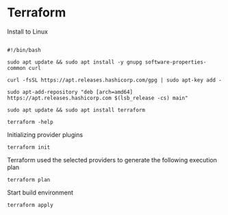 # Terraform

Install to Linux
```

#!/bin/bash

sudo apt update && sudo apt install -y gnupg software-properties-common curl

curl -fsSL https://apt.releases.hashicorp.com/gpg | sudo apt-key add -

sudo apt-add-repository "deb [arch=amd64] https://apt.releases.hashicorp.com $(lsb_release -cs) main"

sudo apt update && sudo apt install terraform

terraform -help

```

Initializing provider plugins
```
terraform init
```

Terraform used the selected providers to generate the following execution plan
```
terraform plan
```

Start build environment
```
terraform apply
```
